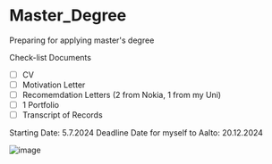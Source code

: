 # Master_Degree
Preparing for applying master's degree

Check-list Documents

- [ ] CV
- [ ] Motivation Letter
- [ ] Recomemdation Letters (2 from Nokia, 1 from my Uni)
- [ ] 1 Portfolio
- [ ] Transcript of Records

Starting Date: 5.7.2024
Deadline Date for myself to Aalto: 20.12.2024 

![image](https://github.com/VienThanh12/Master_Degree/assets/67015555/c6a1151b-87b1-42bf-a62d-cae747a513bd)
